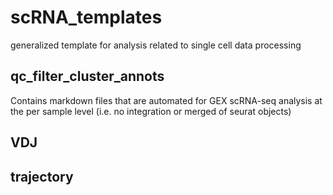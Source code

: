 # scRNA_templates
generalized template for analysis related to single cell data processing

## qc_filter_cluster_annots
Contains markdown files that are automated for GEX scRNA-seq analysis at the per sample level (i.e. no integration or merged of seurat objects)

## VDJ

## trajectory

